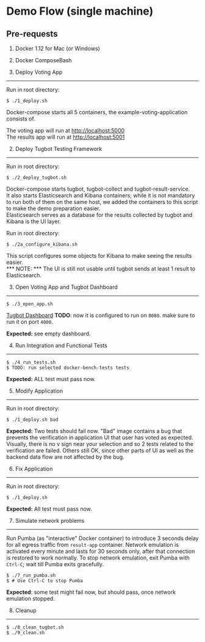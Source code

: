Demo Flow (single machine)
=========

Pre-requests
------------

1. Docker 1.12 for Mac (or Windows)
2. Docker ComposeBash


1. Deploy Voting App 
----

Run in root directory: 

    $ ./1_deploy.sh
	
Docker-compose starts all 5 containers, the example-voting-application consists of.

The voting app will run at [http://localhost:5000](http://localhost:5000)  
The results app will run at [http://localhost:5001](http://localhost:5001)

2. Deploy Tugbot Testing Framework
----

Run in root directory:

    $ ./2_deploy_tugbot.sh

Docker-compose starts tugbot, tugbot-collect and tugbot-result-service.  
It also starts Elasticsearch and Kibana containers; while it is not mandatory to run both of them on the same host, we added the containers to this script to make the demo preparation easier.  
Elasticsearch serves as a database for the results collected by tugbot and Kibana is the UI layer.

Run in root directory:

    $ ./2a_configure_kibana.sh

This script configures some objects for Kibana to make seeing the results easier.  
*** NOTE: *** The UI is still not usable until tugbot sends at least 1 result to Elasticsearch.

3. Open Voting App and Tugbot Dashboard
----

    $ ./3_open_app.sh

[Tugbot Dashboard](http://localhost:8080) **TODO**: now it is configured to run on `8080`. make sure to run it on port `4000`.

**Expected:** see empty dashboard.

4. Run Integration and Functional Tests
----
    
    $ ./4_run_tests.sh
    $ TODO: run selected docker-bench-tests tests

**Expected:** ALL test must pass now.

5. Modify Application
----

Run in root directory:
 
    $ ./1_deploy.sh bad
	
**Expected:** Two tests should fail now. "Bad" image contains a bug that prevents the verification in application UI that user has voted as expected. Visually, there is no v sign near your selection and so 2 tests related to the verification are failed. Others still OK, since other parts of UI as well as the backend data flow are not affected by the bug.

6. Fix Application
----

Run in root directory:
 
    $ ./1_deploy.sh

**Expected:** All test must pass now.

7. Simulate network problems
----

Run Pumba (as "interactive" Docker container) to introduce 3 seconds delay for all egress traffic from `result-app` container. Network emulation is activated every minute and lasts for 30 seconds only, after that connection is restored to work normally.
To stop network emulation, exit Pumba with `Ctrl-C`; wait till Pumba exits gracefully.

    $ ./7_run_pumba.sh
    $ # Use Ctrl-C to stop Pumba

**Expected**: some test might fail now, but should pass, once network emulation stopped.

8. Cleanup
----
    $ ./8_clean_tugbot.sh
    $ ./9_clean.sh
